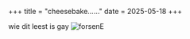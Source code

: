 +++
title = "cheesebake......"
date = 2025-05-18
+++

wie dit leest is gay ![forsenE](https://cdn.betterttv.net/emote/60477a2f306b602acc599abf/1x.webp)

